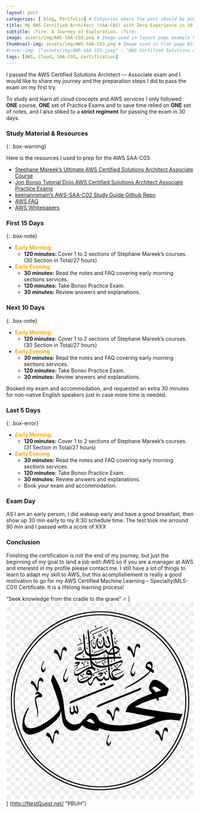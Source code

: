 ```yaml
---
layout: post
categories: [ blog, Portfolio] # Catgories where the post should be published to
title: My AWS Certified Architect (SAA-C03) with Zero Experience in 30 Days
subtitle: :fire: A Journey of Exploration. :fire:
image: assets/img/AWS-SAA-CO3.png # Image used in layout page example here portfolio
thumbnail-img: assets/img/AWS-SAA-CO3.png # Image used in Fron page Blog
#cover-img: ["assets/img/AWS-SAA-CO3.jpeg" : "AWS Certified Solutions Architect - Associate (SAA-C03)"]
tags: [AWS, Cloud, SAA-CO3, Certification]
---
```

<style>
r { color: Red }
o { color: Orange }
g { color: Green }
</style>

<!--- -------Introduction-------- --->
I passed the AWS Certified Solutions Architect — Associate exam and I would like to share my journey and the preparation steps I did to pass the exam on my first try.

To study and learn all cloud concepts and AWS services I only followed **ONE** course, **ONE** set of Practice Exams and to save time relied on **ONE** set of notes, and I also stiked to a **strict regiment** for passing the exam in 30 days.
<!--- -------Introduction-------- --->
### Study Material & Resources
{: .box-warning}

Here is the resources I used to prep for the AWS SAA-C03:

* [Stephane Mareek’s Ultimate AWS Certified Solutions Architect Associate Course](http://NestQuest.net)
* [Jon Bonso Tutorial Dojo AWS Certified Solutions Architect Associate Practice Exams](http://NestQuest.net)
* [keenanromain’s AWS-SAA-C02 Study Guide Github Repo](http://NestQuest.net)
* [AWS FAQ](http://NestQuest.net)
* [AWS Whitepapers](http://NestQuest.net)


### First 15 Days
{: .box-note}
* **<o>Early Morning:</o>** 
    * **120 minutes:** Cover 1 to 2 sections of Stephane Mareek’s courses. (30 Section in Total/27 hours)
* **<o>Early Evening</o>**
    * **30 minutes:** Read the notes and FAQ covering early morning sections services.
    * **120 minutes:** Take Bonso Practice Exam.
    * **30 minutes:** Review answers and explanations.

### Next 10 Days
{: .box-note}
* **<o>Early Morning:</o>** 
    * **120 minutes:** Cover 1 to 2 sections of Stephane Mareek’s courses. (30 Section in Total/27 hours)
* **<o>Early Evening</o>**
    * **30 minutes:** Read the notes and FAQ covering early morning sections services.
    * **120 minutes:** Take Bonso Practice Exam.
    * **30 minutes:** Review answers and explanations.

Booked my exam and accommodation, and requested an extra 30 minutes for non-native English speakers just in case more time is needed.

### Last 5 Days
{: .box-error}
* **<o>Early Morning:</o>** 
    * **120 minutes:** Cover 1 to 2 sections of Stephane Mareek’s courses. (31 Section in Total/27 hours)
* **<o>Early Evening</o>**
    * **30 minutes:** Read the notes and FAQ covering early morning sections services.
    * **120 minutes:** Take Bonso Practice Exam.
    * **30 minutes:** Review answers and explanations.
    * Book your exam and accommodation.

### Exam Day

AS I am an early person, I did wakeup early and have a good breakfast, then show up 30 min early to my 8:30 schedule time. The test took me arround 90 min and I passed with a score of XXX

<!--- -------Conclusion-------- --->
### Conclusion

Finishing the certification is not the end of my journey, but just the beginning of my goal to land a job with AWS so if you are a manager at AWS and interestd in my profile please contact me. I still have a lot of things to learn to adapt my skill to AWS, but this acomplishement is really a good motivation to go for my AWS Certified Machine Learning – Specialty(MLS-C01) Certificate. It is a lifelong learning process! 

“Seek knowledge from the cradle to the grave” :fire: [![Mohammad PBUH](assets/img/pbuh.png)] (http://NestQuest.net/ "PBUH")
